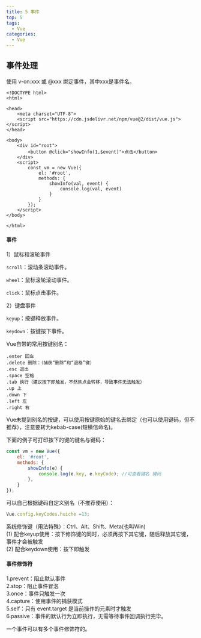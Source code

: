 ```yaml
---
title: 5 事件
top: 5
tags:
  - Vue
categories:
  - Vue
---
```


## 事件处理

使用 v-on:xxx 或 @xxx 绑定事件，其中xxx是事件名。

```Vue
<!DOCTYPE html>
<html>

<head>
    <meta charset="UTF-8">
    <script src="https://cdn.jsdelivr.net/npm/vue@2/dist/vue.js"></script>
</head>

<body>
    <div id="root">
        <button @click="showInfo(1,$event)">点击</button>
    </div>
    <script>
        const vm = new Vue({
            el: '#root',
            methods: {
                showInfo(val, event) {
                    console.log(val, event)
                }
            }
        });
    </script>
</body>

</html>
```

#### 事件

1）鼠标和滚轮事件

`scroll`：滚动条滚动事件。

`wheel`：鼠标滚轮滚动事件。

`click`：鼠标点击事件。

2）键盘事件

`keyup`：按键释放事件。

`keydown`：按键按下事件。

Vue自带的常用按键别名：

```
.enter 回车
.delete 删除：（捕获“删除”和“退格”键）
.esc 退出
.space 空格
.tab 换行（建议按下即触发，不然焦点会转移，导致事件无法触发）
.up 上
.down 下
.left 左
.right 右
```

Vue未提到别名的按键，可以使用按键原始的键名去绑定（也可以使用键码，但不推荐），注意要转为kebab-case(短横信命名)。

下面的例子可打印按下的键的键名与键码：

```javascript
const vm = new Vue({
    el: '#root',
    methods: {
        showInfo(e) {
            console.log(e.key, e.keyCode); //可查看键名 键码
        },
    }
});
```

可以自己根据键码自定义别名（不推荐使用）：

```javascript
Vue.config.keyCodes.huiche =13; 
```

系统修饰键（用法特殊）：Ctrl、Alt、Shift、Meta(也叫Win)<br>	(1) 配合keyup使用：按下修饰键的同时，必须再按下其它键，随后释放其它键，事件才会被触发<br>	(2) 配合keydown使用：按下即触发

#### 事件修饰符

1.prevent：阻止默认事件<br>2.stop：阻止事件冒泡<br>3.once：事件只触发一次<br>4.capture：使用事件的捕获模式<br>5.self：只有 event.target 是当前操作的元素时才触发<br>6.passive：事件的默认行为立即执行，无需等待事件回调执行完毕。

一个事件可以有多个事件修饰符的。



